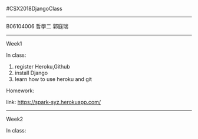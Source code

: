#CSX2018DjangoClass

---

B06104006 哲學二 郭庭瑞

---

Week1

In class:

1. register Heroku,Github  
2. install Django  
3. learn how to use heroku and git

Homework:

link: https://spark-syz.herokuapp.com/

---

Week2

In class:
